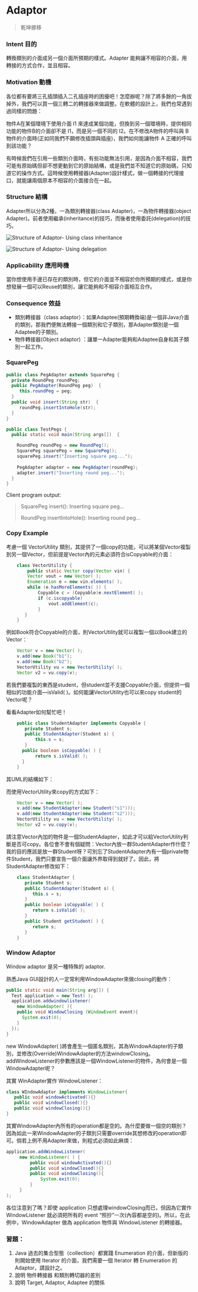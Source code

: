 # Adaptor

> 乾坤挪移

### Intent 目的

轉換類別的介面成另一個介面所預期的樣式。Adapter 能夠讓不相容的介面，用轉接的方式合作，並且相容。

### Motivation 動機

各位都有要將三孔插頭插入二孔插座時的困擾吧！怎麼辦呢？除了將多餘的一角拔掉外，我們可以買一個三轉二的轉接器來做調整。在軟體的設計上，我們也常遇到過同樣的問題：

物件A在某個環境下使用介面 I1 來達成某個功能，但換到另一個環境時，提供相同功能的物件B的介面卻不是 I1，而是另一個不同的 I2。在不修改A物件的呼叫與 B 物件的介面時(正如同我們不願修改插頭與插座)，我們如何能讓物件 A 正確的呼叫到該功能？

有時候我們在引用一些類別介面時，有些功能無法引用，是因為介面不相容，我們可能有原始碼但卻不想更動到它的原始結構，或是我們並不知道它的原始碼，只知道它的操作方式。這時候使用轉接器(Adapter)設計樣式，做一個轉接的代理接口，就能讓兩個原本不相容的介面接合在一起。


### Structure 結構

Adapter所以分為2種，一為類別轉接器(class Adapter)，一為物件轉接器(object Adapter)。前者使用繼承(inheritance)的技巧，而後者使用委託(delegation)的技巧。


![Structure of Adaptor- Using class inheritance](images/dp/AdaptorStr1.png)

![Structure of Adaptor- Using delegation](images/dp/AdaptorStr2.png)

### Applicability 應用時機

當你想使用手邊已存在的類別時，但它的介面並不相容於你所預期的樣式，或是你想發展一個可以Reuse的類別，讓它能夠和不相容介面相互合作。

### Consequence 效益
- 類別轉接器（class adaptor）：如果Adaptee(預期轉換端)是一個非Java介面的類別，那我們便無法轉接一個類別和它子類別，那Adapter類別是一個Adaptee的子類別。
-  物件轉接器(Object adaptor)
：讓單一Adapter能夠和Adaptee自身和其子類別一起工作。


### SquarePeg
```java
public class PegAdapter extends SquarePeg {
  private RoundPeg roundPeg;
  public PegAdapter(RoundPeg peg)  {
     this.roundPeg = peg;
  }
  public void insert(String str)  {
     roundPeg.insertIntoHole(str);
  }
}

public class TestPegs {
  public static void main(String args[])  {

    RoundPeg roundPeg = new RoundPeg();
    SquarePeg squarePeg = new SquarePeg();
    squarePeg.insert("Inserting square peg...");
    
    PegAdapter adapter = new PegAdapter(roundPeg);
    adapter.insert("Inserting round peg...");
  }
}
```

Client program output:

> SquarePeg insert(): Inserting square peg...
> 
> RoundPeg insertIntoHole(): Inserting round peg...


### Copy Example 

考慮一個 VectorUtility 類別，其提供了一個copy的功能，可以將某個Vector複製到另一個Vector，但前提是Vector內的元素必須符合isCopyable的介面：
    
```java
    class VectorUtility {
        public static Vector copy(Vector vin) {
        Vector vout = new Vector( );
        Enumeration e = new vin.elements( );
        while (e.hasMoreElements( )) {
            Copyable c = (Copyable)e.nextElement( );
            if (c.iscopyable)
                vout.addElement(c);
            }
       }
    }
```    

例如Book符合Copyable的介面，則VectorUtility就可以複製一個以Book建立的Vector：
    
```java
    Vector v = new Vector( );
    v.add(new Book("b1");
    v.add(new Book("b2");
    VectorUtility vu = new VectorUtility( );
    Vector v2 = vu.copy(v);
```
    
若我們要複製的東西是student，但student並不支援Copyable介面，但提供一個相似的功能介面—isValid( )。如何能讓VectorUtility也可以來copy student的Vector呢？

看看Adapter如何幫忙吧！
    
```java
    public class StudentAdapter implements Copyable {
       private Student s;
       public StudentAdapter(Student s) {
           this.s = s;
       }
      public boolean isCopyable( ) {
           return s.isValid( );
      }
    }
```

其UML的結構如下：


而使用VectorUtility來copy的方式如下：
    
```java
    Vector v = new Vector( );
    v.add(new StudentAdapter(new Student("s1")));
    v.add(new StudentAdapter(new Student("s2")));
    VectorUtility vu = new VectorUtility( );
    Vector v2 = vu.copy(v);
```
    
請注意Vector內加的物件是一個StudentAdapter，如此才可以給VectorUtility判斷是否可copy。各位會不會有個疑問：Vector內放一群StudentAdapter作什麼？我的目的應該是放一群Student呀？可別忘了StudentAdapter內有一個private物件Student，我們只要宣告一個介面讓外界取得到就好了。因此，將StudentAdapter修改如下：
    
```java
    class StudentAdapter {
       private Student s;
       public StudentAdapter(Student s) {
          this.s = s;
       }
       public boolean isCopyable( ) {
          return s.isValid( );
       }
       public Student getStudent( ) {
          return s;
       }
    } 
```

### Window Adaptor

Window adaptor 是另一種特殊的 adaptor.

熟悉Java GUI設計的人一定常利用WindowAdapter來做closing的動作：

```java  
public static void main(String arg[]) {
  Test application = new Test( );
  application.addwindowlistener(
    new WindowAdapter( ){
    public void WindowClosing (WindowEvent event){
      System.exit(0);
    }
  });
}
```

new WindowAdapter( )將會產生一個匿名類別，其為WindowAdapter的子類別，並修改(Override)WindowAdapter的方法windowClosing。addWindowListener的參數應該是一個WindowListener的物件，為何會是一個WindowAdapter呢？

其實 WinAdapter實作 WindowListener：

```java
class WIndowAdaptor implements WindowListener{
   public void windowActivated(){}
   public void windowClosed(){}
   public void windowClosing(){}
}
```

其實WindowAdapter內所有的operation都是空的。為什麼要做一個空的類別？因為如此一來WindowAdapter的子類別只需要override其想修改的operation即可。倘若上例不用Adapter來做，則程式必須如此麻煩：
  
```java
application.addWindowListener(
     new WindowListener( ) {
         public void windowActivated(){}
         public void windowClosed(){}
         public void windowClosing(){
             System.exit(0);
         }    
     }
);
```
  
各位注意到了嗎？即使 application 只想處理windowClosing而已，但因為它實作 WindowListener 就必須把所有的 event “照抄”一次(內容都是空的)。所以，在此例中，WindowAdapter 做為 application 物件與 WindowListener 的轉接器。

### 習題：

1. Java 過去的集合型態（collection）都實踐 Enumeration 的介面，但新版的則開始使用 Iterator  的介面，我們需要一個 Iterator 轉 Enumeration 的 Adaptor，請設計之。
2. 說明 物件轉接器 和類別轉切器的差別
3. 說明 Target, Adaptor, Adaptee 的關係

